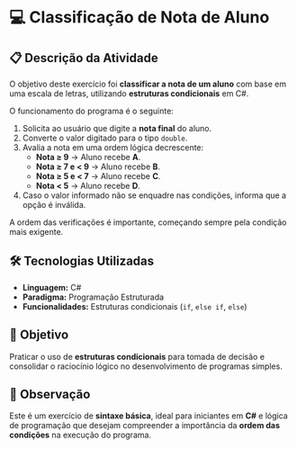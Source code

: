 # 💻 Classificação de Nota de Aluno

## 📋 Descrição da Atividade

O objetivo deste exercício foi **classificar a nota de um aluno** com base em uma escala de letras, utilizando **estruturas condicionais** em C#.  

O funcionamento do programa é o seguinte:  

1. Solicita ao usuário que digite a **nota final** do aluno.  
2. Converte o valor digitado para o tipo `double`.  
3. Avalia a nota em uma ordem lógica decrescente:  
   - **Nota ≥ 9** → Aluno recebe **A**.  
   - **Nota ≥ 7 e < 9** → Aluno recebe **B**.  
   - **Nota ≥ 5 e < 7** → Aluno recebe **C**.  
   - **Nota < 5** → Aluno recebe **D**.  
4. Caso o valor informado não se enquadre nas condições, informa que a opção é inválida.  

A ordem das verificações é importante, começando sempre pela condição mais exigente.

## 🛠️ Tecnologias Utilizadas

- **Linguagem:** C#
- **Paradigma:** Programação Estruturada
- **Funcionalidades:** Estruturas condicionais (`if`, `else if`, `else`)

## 🚀 Objetivo

Praticar o uso de **estruturas condicionais** para tomada de decisão e consolidar o raciocínio lógico no desenvolvimento de programas simples.

## 📌 Observação

Este é um exercício de **sintaxe básica**, ideal para iniciantes em **C#** e lógica de programação que desejam compreender a importância da **ordem das condições** na execução do programa.
